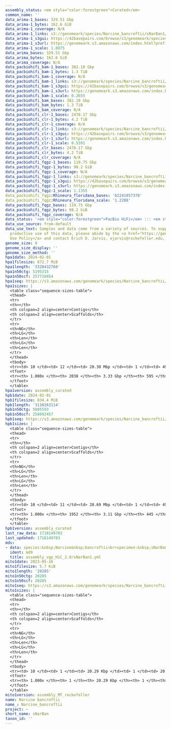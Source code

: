 ```yaml
---
assembly_status: <em style="color:forestgreen">Curated</em>
common_name: ''
data_arima-1_bases: 329.51 Gbp
data_arima-1_bytes: 162.6 GiB
data_arima-1_coverage: N/A
data_arima-1_links: s3://genomeark/species/Narcine_bancroftii/sNarBan1/genomic_data/arima/<br>
data_arima-1_s3gui: https://42basepairs.com/browse/s3/genomeark/species/Narcine_bancroftii/sNarBan1/genomic_data/arima/
data_arima-1_s3url: https://genomeark.s3.amazonaws.com/index.html?prefix=species/Narcine_bancroftii/sNarBan1/genomic_data/arima/
data_arima-1_scale: 1.8875
data_arima_bases: 329.51 Gbp
data_arima_bytes: 162.6 GiB
data_arima_coverage: N/A
data_pacbiohifi_bam-1_bases: 382.10 Gbp
data_pacbiohifi_bam-1_bytes: 1.3 TiB
data_pacbiohifi_bam-1_coverage: N/A
data_pacbiohifi_bam-1_links: s3://genomeark/species/Narcine_bancroftii/sNarBan1/genomic_data/pacbio_hifi/<br>
data_pacbiohifi_bam-1_s3gui: https://42basepairs.com/browse/s3/genomeark/species/Narcine_bancroftii/sNarBan1/genomic_data/pacbio_hifi/
data_pacbiohifi_bam-1_s3url: https://genomeark.s3.amazonaws.com/index.html?prefix=species/Narcine_bancroftii/sNarBan1/genomic_data/pacbio_hifi/
data_pacbiohifi_bam-1_scale: 0.2655
data_pacbiohifi_bam_bases: 382.10 Gbp
data_pacbiohifi_bam_bytes: 1.3 TiB
data_pacbiohifi_bam_coverage: N/A
data_pacbiohifi_clr-1_bases: 2478.17 Gbp
data_pacbiohifi_clr-1_bytes: 4.2 TiB
data_pacbiohifi_clr-1_coverage: N/A
data_pacbiohifi_clr-1_links: s3://genomeark/species/Narcine_bancroftii/sNarBan1/genomic_data/pacbio_hifi/<br>
data_pacbiohifi_clr-1_s3gui: https://42basepairs.com/browse/s3/genomeark/species/Narcine_bancroftii/sNarBan1/genomic_data/pacbio_hifi/
data_pacbiohifi_clr-1_s3url: https://genomeark.s3.amazonaws.com/index.html?prefix=species/Narcine_bancroftii/sNarBan1/genomic_data/pacbio_hifi/
data_pacbiohifi_clr-1_scale: 0.5391
data_pacbiohifi_clr_bases: 2478.17 Gbp
data_pacbiohifi_clr_bytes: 4.2 TiB
data_pacbiohifi_clr_coverage: N/A
data_pacbiohifi_fqgz-1_bases: 119.75 Gbp
data_pacbiohifi_fqgz-1_bytes: 98.2 GiB
data_pacbiohifi_fqgz-1_coverage: N/A
data_pacbiohifi_fqgz-1_links: s3://genomeark/species/Narcine_bancroftii/sNarBan1/genomic_data/pacbio_hifi/<br>
data_pacbiohifi_fqgz-1_s3gui: https://42basepairs.com/browse/s3/genomeark/species/Narcine_bancroftii/sNarBan1/genomic_data/pacbio_hifi/
data_pacbiohifi_fqgz-1_s3url: https://genomeark.s3.amazonaws.com/index.html?prefix=species/Narcine_bancroftii/sNarBan1/genomic_data/pacbio_hifi/
data_pacbiohifi_fqgz-1_scale: 1.1355
data_pacbiohifi_fqgz:Rhineura_floridana_bases: '62241057378'
data_pacbiohifi_fqgz:Rhineura_floridana_scale: '1.2208'
data_pacbiohifi_fqgz_bases: 119.75 Gbp
data_pacbiohifi_fqgz_bytes: 98.2 GiB
data_pacbiohifi_fqgz_coverage: N/A
data_status: '<em style="color:forestgreen">PacBio HiFi</em> ::: <em style="color:forestgreen">Arima</em>'
data_use_source: from-default
data_use_text: Samples and data come from a variety of sources. To support fair and
  productive use of this data, please abide by the <a href="https://genome10k.soe.ucsc.edu/data-use-policies/">Data
  Use Policy</a> and contact Erich D. Jarvis, ejarvis@rockefeller.edu, with any questions.
genome_size: 0
genome_size_display: ''
genome_size_method: ''
hpa1date: 2024-02-01
hpa1filesize: 872.7 MiB
hpa1length: '3328432768'
hpa1n50ctg: 5195315
hpa1n50scf: 257710454
hpa1seq: https://s3.amazonaws.com/genomeark/species/Narcine_bancroftii/sNarBan1/assembly_curated/sNarBan1.hap1.cur.20240201.fa.gz
hpa1sizes: |
  <table class="sequence-sizes-table">
  <thead>
  <tr>
  <th></th>
  <th colspan=2 align=center>Contigs</th>
  <th colspan=2 align=center>Scaffolds</th>
  </tr>
  <tr>
  <th>NG</th>
  <th>LG</th>
  <th>Len</th>
  <th>LG</th>
  <th>Len</th>
  </tr>
  </thead>
  <tbody>
  <tr><td> 10 </td><td> 12 </td><td> 20.30 Mbp </td><td> 1 </td><td> 494.49 Mbp </td></tr><tr><td> 20 </td><td> 34 </td><td> 12.77 Mbp </td><td> 2 </td><td> 376.16 Mbp </td></tr><tr><td> 30 </td><td> 65 </td><td> 9.26 Mbp </td><td> 3 </td><td> 375.66 Mbp </td></tr><tr><td> 40 </td><td> 105 </td><td> 7.32 Mbp </td><td> 4 </td><td> 321.49 Mbp </td></tr><tr style="background-color:#cccccc;"><td> 50 </td><td> 160 </td><td style="background-color:#88ff88;"> 5.20 Mbp </td><td> 5 </td><td style="background-color:#88ff88;"> 257.71 Mbp </td></tr><tr><td> 60 </td><td> 234 </td><td> 3.91 Mbp </td><td> 6 </td><td> 254.62 Mbp </td></tr><tr><td> 70 </td><td> 338 </td><td> 2.63 Mbp </td><td> 8 </td><td> 179.66 Mbp </td></tr><tr><td> 80 </td><td> 497 </td><td> 1.64 Mbp </td><td> 10 </td><td> 108.75 Mbp </td></tr><tr><td> 90 </td><td> 771 </td><td> 0.87 Mbp </td><td> 13 </td><td> 94.86 Mbp </td></tr><tr><td> 100 </td><td> 2038 </td><td> 7.73 Kbp </td><td> 595 </td><td> 14.41 Kbp </td></tr></tbody>
  <tfoot>
  <tr><th> 1.000x </th><th> 2038 </th><th> 3.33 Gbp </th><th> 595 </th><th> 3.33 Gbp </th></tr>
  </tfoot>
  </table>
hpa1version: assembly_curated
hpb1date: 2024-02-01
hpb1filesize: 834.4 MiB
hpb1length: '3110263114'
hpb1n50ctg: 5005593
hpb1n50scf: 258892457
hpb1seq: https://s3.amazonaws.com/genomeark/species/Narcine_bancroftii/sNarBan1/assembly_curated/sNarBan1.hap2.cur.20240201.fa.gz
hpb1sizes: |
  <table class="sequence-sizes-table">
  <thead>
  <tr>
  <th></th>
  <th colspan=2 align=center>Contigs</th>
  <th colspan=2 align=center>Scaffolds</th>
  </tr>
  <tr>
  <th>NG</th>
  <th>LG</th>
  <th>Len</th>
  <th>LG</th>
  <th>Len</th>
  </tr>
  </thead>
  <tbody>
  <tr><td> 10 </td><td> 11 </td><td> 20.69 Mbp </td><td> 1 </td><td> 495.10 Mbp </td></tr><tr><td> 20 </td><td> 34 </td><td> 11.55 Mbp </td><td> 2 </td><td> 375.47 Mbp </td></tr><tr><td> 30 </td><td> 64 </td><td> 9.07 Mbp </td><td> 3 </td><td> 371.29 Mbp </td></tr><tr><td> 40 </td><td> 105 </td><td> 6.66 Mbp </td><td> 4 </td><td> 305.06 Mbp </td></tr><tr style="background-color:#cccccc;"><td> 50 </td><td> 159 </td><td style="background-color:#88ff88;"> 5.01 Mbp </td><td> 5 </td><td style="background-color:#88ff88;"> 258.89 Mbp </td></tr><tr><td> 60 </td><td> 234 </td><td> 3.53 Mbp </td><td> 6 </td><td> 258.43 Mbp </td></tr><tr><td> 70 </td><td> 336 </td><td> 2.55 Mbp </td><td> 7 </td><td> 204.90 Mbp </td></tr><tr><td> 80 </td><td> 491 </td><td> 1.58 Mbp </td><td> 9 </td><td> 127.42 Mbp </td></tr><tr><td> 90 </td><td> 757 </td><td> 0.84 Mbp </td><td> 12 </td><td> 87.82 Mbp </td></tr><tr><td> 100 </td><td> 1952 </td><td> 228  bp </td><td> 445 </td><td> 18.69 Kbp </td></tr></tbody>
  <tfoot>
  <tr><th> 1.000x </th><th> 1952 </th><th> 3.11 Gbp </th><th> 445 </th><th> 3.11 Gbp </th></tr>
  </tfoot>
  </table>
hpb1version: assembly_curated
last_raw_data: 1718149783
last_updated: 1718149783
mds:
- data: species:&nbsp;Narcine&nbsp;bancroftii<br>specimen:&nbsp;sNarBan1<br>projects:&nbsp;<br>&nbsp;&nbsp;-&nbsp;vgp<br>data_location:&nbsp;S3<br>release_to:&nbsp;S3<br>hap1:&nbsp;s3://genomeark/species/Narcine_bancroftii/sNarBan1/assembly_vgp_HiC_2.0/sNarBan1.HiC.hap1.20230516.fasta.gz<br>hap2:&nbsp;s3://genomeark/species/Narcine_bancroftii/sNarBan1/assembly_vgp_HiC_2.0/sNarBan1.HiC.hap2.20230516.fasta.gz<br>pretext_hap1:&nbsp;s3://genomeark/species/Narcine_bancroftii/sNarBan1/assembly_vgp_HiC_2.0/evaluation/hap1/pretext/sNarBan1_hap1__s2_heatmap.pretext<br>pretext_hap2:&nbsp;s3://genomeark/species/Narcine_bancroftii/sNarBan1/assembly_vgp_HiC_2.0/evaluation/hap2/pretext/sNarBan1_hap2__s2_heatmap.pretext<br>kmer_spectra_img:&nbsp;s3://genomeark/species/Narcine_bancroftii/sNarBan1/assembly_vgp_HiC_2.0/evaluation/merqury/sNarBan1_png/<br>mito:&nbsp;s3://genomeark/species/Narcine_bancroftii/sNarBan1/assembly_MT_rockefeller/sNarBan1.MT.20230516.fasta.gz<br>mito_gb:&nbsp;s3://genomeark/species/Narcine_bancroftii/sNarBan1/assembly_MT_rockefeller/sNarBan1.MT.20230516.gb<br>pacbio_read_dir:&nbsp;s3://genomeark/species/Narcine_bancroftii/sNarBan1/genomic_data/pacbio_hifi/<br>pacbio_read_type:&nbsp;hifi<br>hic_read_dir:&nbsp;s3://genomeark/species/Narcine_bancroftii/sNarBan1/genomic_data/arima/<br>pipeline:<br>&nbsp;&nbsp;-&nbsp;hifiasm&nbsp;(0.19.3+galaxy0)<br>&nbsp;&nbsp;-&nbsp;yahs&nbsp;(1.2a.2+galaxy0)<br>assembled_by_group:&nbsp;Rockefeller<br>notes:&nbsp;This&nbsp;was&nbsp;a&nbsp;hifiasm-HiC&nbsp;assembly&nbsp;of&nbsp;sNarBan1,&nbsp;resulting&nbsp;in&nbsp;two&nbsp;complete&nbsp;haplotypes.&nbsp;This&nbsp;individual&nbsp;did&nbsp;not&nbsp;have&nbsp;bionano&nbsp;data.&nbsp;HiC&nbsp;scaffolding&nbsp;was&nbsp;performed&nbsp;with&nbsp;yahs.&nbsp;The&nbsp;HiC&nbsp;prep&nbsp;was&nbsp;Arima&nbsp;kit&nbsp;2.&nbsp;The&nbsp;assembly&nbsp;was&nbsp;performed&nbsp;on&nbsp;the&nbsp;Galaxy&nbsp;EU&nbsp;servers.&nbsp;
  ident: md9
  title: assembly_vgp_HiC_2.0/sNarBan1.yml
mito1date: 2023-05-16
mito1filesize: 5.7 KiB
mito1length: '20285'
mito1n50ctg: 20285
mito1n50scf: 20285
mito1seq: https://s3.amazonaws.com/genomeark/species/Narcine_bancroftii/sNarBan1/assembly_MT_rockefeller/sNarBan1.MT.20230516.fasta.gz
mito1sizes: |
  <table class="sequence-sizes-table">
  <thead>
  <tr>
  <th></th>
  <th colspan=2 align=center>Contigs</th>
  <th colspan=2 align=center>Scaffolds</th>
  </tr>
  <tr>
  <th>NG</th>
  <th>LG</th>
  <th>Len</th>
  <th>LG</th>
  <th>Len</th>
  </tr>
  </thead>
  <tbody>
  <tr><td> 10 </td><td> 1 </td><td> 20.29 Kbp </td><td> 1 </td><td> 20.29 Kbp </td></tr><tr><td> 20 </td><td> 1 </td><td> 20.29 Kbp </td><td> 1 </td><td> 20.29 Kbp </td></tr><tr><td> 30 </td><td> 1 </td><td> 20.29 Kbp </td><td> 1 </td><td> 20.29 Kbp </td></tr><tr><td> 40 </td><td> 1 </td><td> 20.29 Kbp </td><td> 1 </td><td> 20.29 Kbp </td></tr><tr style="background-color:#cccccc;"><td> 50 </td><td> 1 </td><td style="background-color:#ff8888;"> 20.29 Kbp </td><td> 1 </td><td style="background-color:#ff8888;"> 20.29 Kbp </td></tr><tr><td> 60 </td><td> 1 </td><td> 20.29 Kbp </td><td> 1 </td><td> 20.29 Kbp </td></tr><tr><td> 70 </td><td> 1 </td><td> 20.29 Kbp </td><td> 1 </td><td> 20.29 Kbp </td></tr><tr><td> 80 </td><td> 1 </td><td> 20.29 Kbp </td><td> 1 </td><td> 20.29 Kbp </td></tr><tr><td> 90 </td><td> 1 </td><td> 20.29 Kbp </td><td> 1 </td><td> 20.29 Kbp </td></tr><tr><td> 100 </td><td> 1 </td><td> 20.29 Kbp </td><td> 1 </td><td> 20.29 Kbp </td></tr></tbody>
  <tfoot>
  <tr><th> 1.000x </th><th> 1 </th><th> 20.29 Kbp </th><th> 1 </th><th> 20.29 Kbp </th></tr>
  </tfoot>
  </table>
mito1version: assembly_MT_rockefeller
name: Narcine bancroftii
name_: Narcine_bancroftii
project: ~
short_name: sNarBan
taxon_id: ''
---
```

